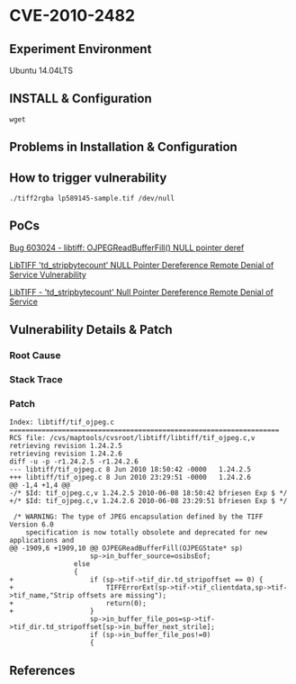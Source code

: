 # CVE-2010-2482

## Experiment Environment

Ubuntu 14.04LTS

## INSTALL & Configuration

```
wget 
```

## Problems in Installation & Configuration


## How to trigger vulnerability

```
./tiff2rgba lp589145-sample.tif /dev/null
```

## PoCs

[Bug 603024 - libtiff: OJPEGReadBufferFill() NULL pointer deref](https://bugzilla.redhat.com/show_bug.cgi?id=603024)

[LibTIFF 'td_stripbytecount' NULL Pointer Dereference Remote Denial of Service Vulnerability](https://www.securityfocus.com/bid/41480/exploit)

[LibTIFF - 'td_stripbytecount' Null Pointer Dereference Remote Denial of Service](https://www.exploit-db.com/exploits/14573/)

## Vulnerability Details & Patch

### Root Cause

### Stack Trace

### Patch

```
Index: libtiff/tif_ojpeg.c
===================================================================
RCS file: /cvs/maptools/cvsroot/libtiff/libtiff/tif_ojpeg.c,v
retrieving revision 1.24.2.5
retrieving revision 1.24.2.6
diff -u -p -r1.24.2.5 -r1.24.2.6
--- libtiff/tif_ojpeg.c	8 Jun 2010 18:50:42 -0000	1.24.2.5
+++ libtiff/tif_ojpeg.c	8 Jun 2010 23:29:51 -0000	1.24.2.6
@@ -1,4 +1,4 @@
-/* $Id: tif_ojpeg.c,v 1.24.2.5 2010-06-08 18:50:42 bfriesen Exp $ */
+/* $Id: tif_ojpeg.c,v 1.24.2.6 2010-06-08 23:29:51 bfriesen Exp $ */
 
 /* WARNING: The type of JPEG encapsulation defined by the TIFF Version 6.0
    specification is now totally obsolete and deprecated for new applications and
@@ -1909,6 +1909,10 @@ OJPEGReadBufferFill(OJPEGState* sp)
 					sp->in_buffer_source=osibsEof;
 				else
 				{
+					if (sp->tif->tif_dir.td_stripoffset == 0) {
+						TIFFErrorExt(sp->tif->tif_clientdata,sp->tif->tif_name,"Strip offsets are missing");
+						return(0);
+					}
 					sp->in_buffer_file_pos=sp->tif->tif_dir.td_stripoffset[sp->in_buffer_next_strile];  
 					if (sp->in_buffer_file_pos!=0)
 					{
```

## References
